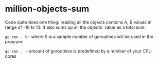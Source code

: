 # million-objects-sum
Code quite does one thing: reading all the objects contains A, B values in range of -10 to 10. It also sums up all the objects` value as a total sum.

`go run . 5` - where 5 is a sample number of goroutines will be used in the program.

`go run . ` - amount of goroutines is predefined by a number of your CPU cores
